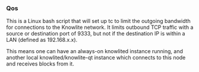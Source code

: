 ### Qos ###

This is a Linux bash script that will set up tc to limit the outgoing bandwidth for connections to the Knowlite network. It limits outbound TCP traffic with a source or destination port of 9333, but not if the destination IP is within a LAN (defined as 192.168.x.x).

This means one can have an always-on knowlited instance running, and another local knowlited/knowlite-qt instance which connects to this node and receives blocks from it.

